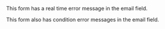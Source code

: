 This form has a real time error message in the email field.

This form also has condition error messages in the email field. 